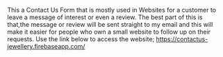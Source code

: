 This a Contact Us Form that is mostly used in Websites for a customer to leave a message of interest or even a review.
The best part of this is that,the message or review will be sent straight to my email and this will make it easier for people who own a small website to follow up on their requests.
Use the link below to access the website;
https://contactus-jewellery.firebaseapp.com/
